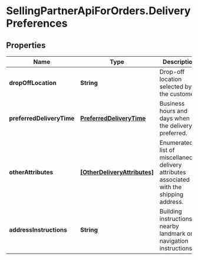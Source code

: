 # SellingPartnerApiForOrders.DeliveryPreferences

## Properties
Name | Type | Description | Notes
------------ | ------------- | ------------- | -------------
**dropOffLocation** | **String** | Drop-off location selected by the customer. | [optional] 
**preferredDeliveryTime** | [**PreferredDeliveryTime**](PreferredDeliveryTime.md) | Business hours and days when the delivery is preferred. | [optional] 
**otherAttributes** | [**[OtherDeliveryAttributes]**](OtherDeliveryAttributes.md) | Enumerated list of miscellaneous delivery attributes associated with the shipping address. | [optional] 
**addressInstructions** | **String** | Building instructions, nearby landmark or navigation instructions. | [optional] 


